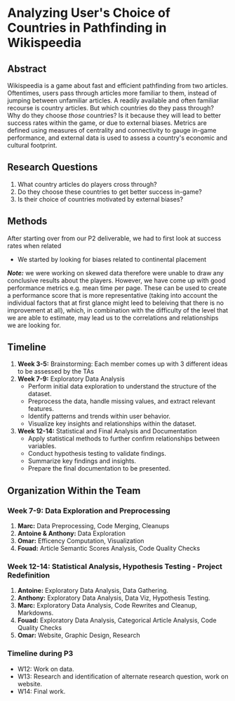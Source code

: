 # Analyzing User's Choice of Countries in Pathfinding in Wikispeedia
## Abstract
Wikispeedia is a game about fast and efficient pathfinding from two articles. Oftentimes, users pass through articles more familiar to them, instead of jumping between unfamiliar articles. A readily available and often familiar recourse is country articles. But which countries do they pass through? Why do they choose *those* countries? Is it because they will lead to better success rates within the game, or due to external biases. Metrics are defined using measures of centrality and connectivity to gauge in-game performance, and external data is used to assess a country's economic and cultural footprint.

## Research Questions
1. What country articles do players cross through?
2. Do they choose these countries to get better success in-game?
3. Is their choice of countries motivated by external biases?

## Methods
After starting over from our P2 deliverable, we had to first look at success rates when related
- We started by looking for biases related to continental placement

**_Note:_** we were working on skewed data therefore were unable to draw any conclusive results about the players. However, we have come up with good performance metrics e.g. mean time per page. These can be used to create a performance score that is more representative (taking into account the individual factors that at first glance might leed to beleiving that there is no improvement at all), which, in combination with the difficulty of the level that we are able to estimate, may lead us to the correlations and relationships we are looking for.

## Timeline
1. **Week 3-5:** Brainstorming: Each member comes up with 3 different ideas to be assessed by the TAs
2. **Week 7-9:** Exploratory Data Analysis
   - Perform initial data exploration to understand the structure of the dataset.
   - Preprocess the data, handle missing values, and extract relevant features.
   - Identify patterns and trends within user behavior.
   - Visualize key insights and relationships within the dataset.
3. **Week 12-14:** Statistical and Final Analysis and Documentation
   - Apply statistical methods to further confirm relationships between variables.
   - Conduct hypothesis testing to validate findings.
   - Summarize key findings and insights.
   - Prepare the final documentation to be presented.

## Organization Within the Team
### Week 7-9: Data Exploration and Preprocessing
1. **Marc:** Data Preprocessing, Code Merging, Cleanups
2. **Antoine & Anthony:** Data Exploration
3. **Omar:** Efficency Computation, Visualization
4. **Fouad:** Article Semantic Scores Analysis, Code Quality Checks

### Week 12-14: Statistical Analysis, Hypothesis Testing - Project Redefinition
1. **Antoine:** Exploratory Data Analysis, Data Gathering.
2. **Anthony:** Exploratory Data Analysis, Data Viz, Hypothesis Testing.
3. **Marc:** Exploratory Data Analysis, Code Rewrites and Cleanup, Markdowns.
4. **Fouad:** Exploratory Data Analysis, Categorical Article Analysis, Code Quality Checks
5. **Omar:** Website, Graphic Design, Research

### Timeline during P3
- W12: Work on data.
- W13: Research and identification of alternate research question, work on website.
- W14: Final work.
